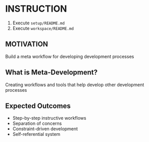 # INSTRUCTION
1. Execute `setup/README.md`
2. Execute `workspace/README.md`

## MOTIVATION
Build a meta workflow for developing development processes

## What is Meta-Development?
Creating workflows and tools that help develop other development processes

## Expected Outcomes
- Step-by-step instructive workflows
- Separation of concerns
- Constraint-driven development
- Self-referential system

